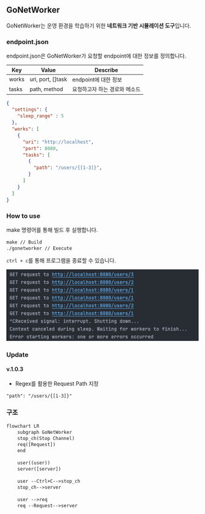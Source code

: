 ## GoNetWorker
GoNetWorker는 운영 환경을 학습하기 위한 **네트워크 기반 시뮬레이션 도구**입니다. 

### endpoint.json
endpoint.json은 GoNetWorker가 요청할 endpoint에 대한 정보를 정의합니다.

| Key   | Value             | Describe         |
| ----- | ----------------- | ---------------- |
| works | uri, port, []task | endpoint에 대한 정보  |
| tasks | path, method      | 요청하고자 하는 경로와 메소드 |

```json
{
  "settings": {
    "sleep_range" : 5 
  },
  "works": [
    {
      "uri": "http://localhost",
      "port": 8080,
      "tasks": [
        {
          "path": "/users/{[1-3]}",
        }
      ]
    }
  ]
}
```
### How to use
make 명령어를 통해 빌드 후 실행합니다.

```shell
make // Build 
./gonetworker // Execute
```

`ctrl + c`를 통해 프로그램을 종료할 수 있습니다.

![image](./imgs/img.png)


### Update 

#### v.1.0.3
- Regex를 활용한 Request Path 지정

```
"path": "/users/{[1-3]}" 
```

### 구조

```mermaid
flowchart LR
	subgraph GoNetWorker
	stop_ch(Stop Channel)
	req([Request])
	end
	
	user((user))
	server([server])

	user --Ctrl+C-->stop_ch
	stop_ch-->server

	user -->req
	req --Request-->server
```
